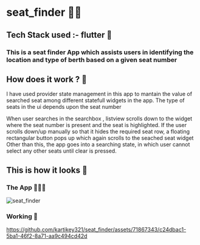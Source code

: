 # seat_finder 💺💺
## Tech Stack used :- flutter 📱
### This is a seat finder App which assists users in identifying the location and type of berth based on a given seat number

## How does it work ? 🥂
I have used provider state management in this app to mantain the value of searched seat among different statefull widgets in the app.
The type of seats in the ui depends upon the seat number  

When user searches in the searchbox , listview scrolls down to the widget where the seat number is present and the seat is highlighted. 
If the user scrolls down/up manually so that it hides the required seat row, a floating rectangular button pops up which again scrolls to the seached seat widget
Other than this, the app goes into a searching state, in which user cannot select any other seats until clear is pressed.

## This is how it looks 💫

### The App 🤜🔥🤛
![seat_finder](https://github.com/kartikey321/seat_finder/assets/71867343/432c6972-41e8-4275-bf4e-cdee3d223863)



### Working 🚀


https://github.com/kartikey321/seat_finder/assets/71867343/c24dbac1-5ba1-46f2-8a71-aa9c494cd42d

